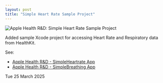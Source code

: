 ```yaml
---
layout: post
title: "Simple Heart Rate Sample Project"
---
```


![Apple Health R&D: Simple Heart Rate Sample Project](https://rmit-ace.github.io/res/simpleheart.gif)

Added sample Xcode project for accessing Heart Rate and Respiratory data from HealthKit.

See:
- [Apple Health R&D - SimpleHeartrate App](https://github.com/RMIT-Ace/Apple-Health-and-Fitness/tree/main/prj/SimpleHeartrate)
- [Apple Health R&D - SimpleBreathing App](https://github.com/RMIT-Ace/Apple-Health-and-Fitness/tree/main/prj/SimpleBreathingRate)

Tue 25 March 2025